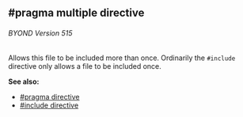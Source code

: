 ## #pragma multiple directive 
###### BYOND Version 515


Allows this file to be included more than once. Ordinarily the
`#include` directive only allows a file to be included once.

**See also:**
+   [#pragma directive](/ref/DM/preprocessor/pragma.md) 
+   [#include directive](/ref/DM/preprocessor/include.md) 